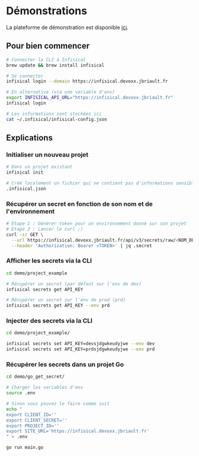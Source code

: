 # Démonstrations

La plateforme de démonstration est disponible [ici](https://infisical.devoxx.jbriault.fr/).

## Pour bien commencer

```bash
# Connecter la CLI à Infisical
brew update && brew install infisical

# Se connecter
infisical login --domain https://infisical.devoxx.jbriault.fr

# En alternative (via une variable d'env)
export INFISICAL_API_URL="https://infisical.devoxx.jbriault.fr"
infisical login

# Les informations sont stockées ici
cat ~/.infisical/infisical-config.json
```

## Explications

### Initialiser un nouveau projet

```bash
# Dans un projet existant
infisical init

# Créé localement un fichier qui ne contient pas d'informations sensibles
.infisical.json
```

### Récupérer un secret en fonction de son nom et de l'environnement

```bash
# Etape 1 : Générer token pour un environnement donné sur son projet
# Etape 2 : Lancer le curl ;)
curl -sr GET \
  --url https://infisical.devoxx.jbriault.fr/api/v3/secrets/raw/<NOM_DU_SECRET> \
  --header 'Authorization: Bearer <TOKEN>' | jq .secret
```

### Afficher les secrets via la CLI

```bash
cd demo/project_example

# Récupérer un secret (par défaut sur l'env de dev)
infisical secrets get API_KEY

# Récupérer un secret sur l'env de prod (prd)
infisical secrets get API_KEY --env prd
```

### Injecter des secrets via la CLI

```bash
cd demo/project_example/

infisical secrets set API_KEY=devsjdgwkeudyjwe --env dev
infisical secrets set API_KEY=prdsjdgwkeudyjwe --env prd
```

### Récupérer les secrets dans un projet Go

```bash
cd demo/go_get_secret/

# Charger les variables d'env
source .env

# Sinon vous pouvez le faire comme suit
echo "
export CLIENT_ID=''
export CLIENT_SECRET=''
export PROJECT_ID=''
export SITE_URL='https://infisical.devoxx.jbriault.fr'
" > .env

go run main.go
```
